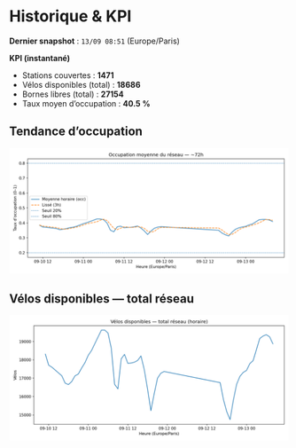 # Historique & KPI

**Dernier snapshot** : `13/09 08:51` (Europe/Paris)

**KPI (instantané)**

- Stations couvertes : **1471**
- Vélos disponibles (total) : **18686**
- Bornes libres (total) : **27154**
- Taux moyen d’occupation : **40.5 %**

## Tendance d’occupation

![Mean occupancy](assets/figs/occupancy_last72h.png)

## Vélos disponibles — total réseau

![Bikes total](assets/figs/bikes_total_last72h.png)
